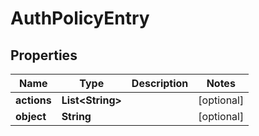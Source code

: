 # AuthPolicyEntry

## Properties
Name | Type | Description | Notes
------------ | ------------- | ------------- | -------------
**actions** | **List&lt;String&gt;** |  |  [optional]
**object** | **String** |  |  [optional]
